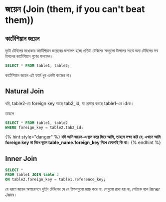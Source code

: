 # জয়েন \(Join \(them, if you can't beat them\)\)

## কার্টেশিয়ান জয়েন

দুটো টেবিলের মধ্যেকার কার্টেশিয়ান জয়েনের ফলাফল হচ্ছে প্রতিটা টেবিলের সবগুলো টাপলের সাথে অন্য টেবিলের সব টাপলের কার্টেশিয়ান গুণের ফলাফল।

```sql
SELECT * FROM table1, table2;
```

কার্টেশিয়ান জয়েন এই ফর্মে খুব একটা কাজের না।

## Natural Join

ধরি, table2-তে foreign key আছে tab2\_id, যা রেফার করছে table1-এর idকে।

তাহলে

```sql
SELECT * FROM table1, table2
WHERE foreign_key = table2.tab2_id;
```

{% hint style="danger" %}
**যদি আমি জয়েন-এ ভুল করে ফিরে আসি, তাহলে লক্ষ্য করি যে, এখানে আমি foreign key না লিখে ভুলে table\_name.foreign\_key লিখে ফেলেছি কি না।**
{% endhint %}

## Inner Join

```sql
SELECT *
FROM table1 JOIN table 2 
ON table2.foreign_key = table1.reference_key;
```

যে ধরণে জয়েন অপারেশনে দুইটা টেবিলের যে যে টাপলগুলো ম্যাচ করে না, সেগুলো রাখা হয় না, সেটাকে বলে Inner Join।





